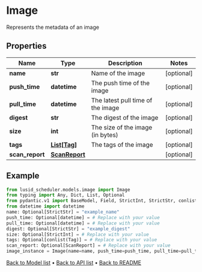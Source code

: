 # Image

Represents the metadata of an image
## Properties
Name | Type | Description | Notes
------------ | ------------- | ------------- | -------------
**name** | **str** | Name of the image | [optional] 
**push_time** | **datetime** | The push time of the image | [optional] 
**pull_time** | **datetime** | The latest pull time of the image | [optional] 
**digest** | **str** | The digest of the image | [optional] 
**size** | **int** | The size of the image (in bytes) | [optional] 
**tags** | [**List[Tag]**](Tag.md) | The tags of the image | [optional] 
**scan_report** | [**ScanReport**](ScanReport.md) |  | [optional] 
## Example

```python
from lusid_scheduler.models.image import Image
from typing import Any, Dict, List, Optional
from pydantic.v1 import BaseModel, Field, StrictInt, StrictStr, conlist
from datetime import datetime
name: Optional[StrictStr] = "example_name"
push_time: Optional[datetime] = # Replace with your value
pull_time: Optional[datetime] = # Replace with your value
digest: Optional[StrictStr] = "example_digest"
size: Optional[StrictInt] = # Replace with your value
tags: Optional[conlist(Tag)] = # Replace with your value
scan_report: Optional[ScanReport] = # Replace with your value
image_instance = Image(name=name, push_time=push_time, pull_time=pull_time, digest=digest, size=size, tags=tags, scan_report=scan_report)

```

[Back to Model list](../README.md#documentation-for-models) &#8226; [Back to API list](../README.md#documentation-for-api-endpoints) &#8226; [Back to README](../README.md)

